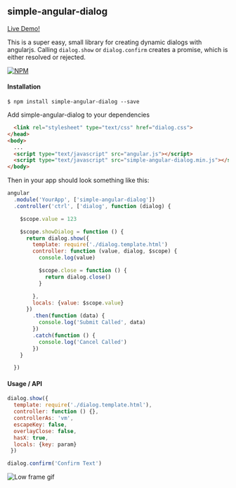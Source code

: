 ## simple-angular-dialog

[Live Demo!](https://simple-angular-dialog.jackhanford.com)

This is a super easy, small library for creating dynamic dialogs with angularjs. Calling ```dialog.show``` or ```dialog.confirm``` creates a promise, which is either resolved or rejected.

[![NPM][dialog-icon]][dialog-url]

#### Installation

```
$ npm install simple-angular-dialog --save
```

Add simple-angular-dialog to your dependencies

```html
  <link rel="stylesheet" type="text/css" href="dialog.css">
</head>
<body>
  ...
  <script type="text/javascript" src="angular.js"></script>
  <script type="text/javascript" src="simple-angular-dialog.min.js"></script>
</body>


```

Then in your app should look something like this:


```js
angular
  .module('YourApp', ['simple-angular-dialog'])
  .controller('ctrl', ['dialog', function (dialog) {

    $scope.value = 123

    $scope.showDialog = function () {
      return dialog.show({
        template: require('./dialog.template.html')
        controller: function (value, dialog, $scope) {
          console.log(value)

          $scope.close = function () {
            return dialog.close()
          }

        },
        locals: {value: $scope.value}
      })
        .then(function (data) {
          console.log('Submit Called', data)
        })
        .catch(function () {
          console.log('Cancel Called')
        })
    }

  })
```

#### Usage / API
```js
dialog.show({
  template: require('./dialog.template.html'),
  controller: function () {},
  controllerAs: 'vm',
  escapeKey: false,
  overlayClose: false,
  hasX: true,
  locals: {key: param}
 })

dialog.confirm('Confirm Text')
```


![Low frame gif](./example.gif)

[dialog-icon]: https://nodei.co/npm/simple-angular-dialog.png?downloads=true
[dialog-url]: https://npmjs.org/package/simple-angular-dialog
